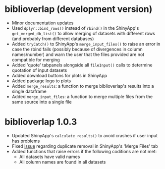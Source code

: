 # biblioverlap (development version)
* Minor documentation updates
* Used `dplyr::bind_rows()` instead of `rbind()` in the ShinyApp's `get_merged_db_list()` to allow merging of datasets with different rows (and probably from different databases)
* Added `tryCatch()` to ShinyApp's `merge_input_files()` to raise an error in case the rbind fails (possibly because of divergences in column names/number) and warn the user that the files provided are not compatible for merging
* Added 'quote' tabpanels alongside all `fileInput()` calls to determine quotation of input datasets
* Added download buttons for plots in ShinyApp
* Added package logo to plots
* Added `merge_results`: a function to merge biblioverlap's results into a single dataframe
* Added `merge_input_files`: a function to merge multiple files from the same source into a single file


# biblioverlap 1.0.3

* Updated ShinyApp's `calculate_results()` to avoid crashes if user input has problems
* Fixed [issue](https://github.com/gavieira/biblioverlap/issues/4) regarding duplicate removal in ShinyApp's 'Merge Files' tab 
* Added functions that raise errors if the following coditions are not met:
  - All datasets have valid names
  - All column names are found in all datasets
